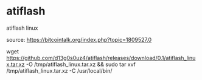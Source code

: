 # atiflash
atiflash linux

source: https://bitcointalk.org/index.php?topic=1809527.0

wget https://github.com/d13g0s0uz4/atiflash/releases/download/0.1/atiflash_linux.tar.xz -O /tmp/atiflash_linux.tar.xz && sudo tar xvf /tmp/atiflash_linux.tar.xz -C /usr/local/bin/
